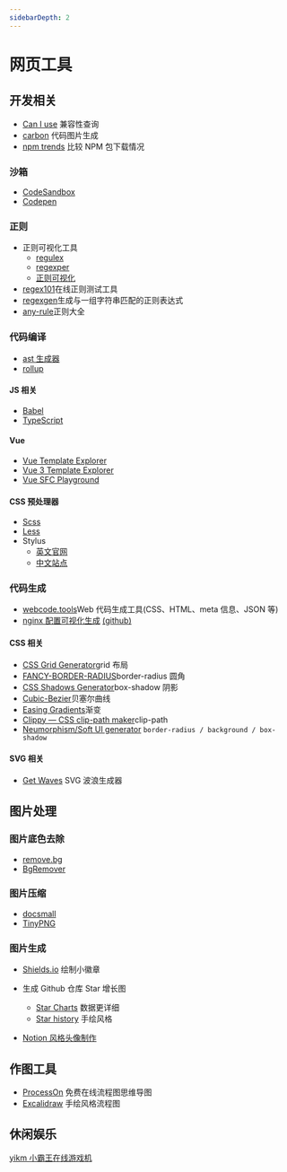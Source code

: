 ```yaml
---
sidebarDepth: 2
---
```


# 网页工具

## 开发相关

- [Can I use](https://caniuse.com) 兼容性查询
- [carbon](https://carbon.now.sh) 代码图片生成
- [npm trends](https://www.npmtrends.com/) 比较 NPM 包下载情况

### 沙箱

- [CodeSandbox](https://codesandbox.io)
- [Codepen](https://codepen.io)

### 正则

- 正则可视化工具
  - [regulex](https://jex.im/regulex)
  - [regexper](https://regexper.com)
  - [正则可视化](https://wangwl.net/r/vr)
- [regex101](https://regex101.com)在线正则测试工具
- [regexgen](https://npm.runkit.com/regexgen)生成与一组字符串匹配的正则表达式
- [any-rule](https://any86.github.io/any-rule)正则大全

### 代码编译

- [ast 生成器](https://astexplorer.net)
- [rollup](http://rollupjs.org/repl)

#### JS 相关

- [Babel](https://www.babeljs.cn/repl)
- [TypeScript](https://www.typescriptlang.org/play)

#### Vue

- [Vue Template Explorer](https://template-explorer.vuejs.org/)
- [Vue 3 Template Explorer](https://vue-next-template-explorer.netlify.app/)
- [Vue SFC Playground](https://sfc.vuejs.org/)

#### CSS 预处理器

- [Scss](https://www.dute.org/sass-to-css)
- [Less](https://www.dute.org/less-to-css)
- Stylus
  - [英文官网](https://stylus-lang.com/try.html)
  - [中文站点](https://stylus.bootcss.com/try.html)

### 代码生成

- [webcode.tools](https://webcode.tools)Web 代码生成工具(CSS、HTML、meta 信息、JSON 等)
- [nginx 配置可视化生成](https://do.co/nginxconfig) [(github)](https://github.com/digitalocean/nginxconfig.io)

#### CSS 相关

- [CSS Grid Generator](https://cssgrid-generator.netlify.app)grid 布局
- [FANCY-BORDER-RADIUS](https://9elements.github.io/fancy-border-radius)border-radius 圆角
- [CSS Shadows Generator](https://shadows.brumm.af)box-shadow 阴影
- [Cubic-Bezier](https://cubic-bezier.com)贝塞尔曲线
- [Easing Gradients](https://larsenwork.com/easing-gradients)渐变
- [Clippy — CSS clip-path maker](https://bennettfeely.com/clippy)clip-path
- [Neumorphism/Soft UI generator](https://neumorphism.io) `border-radius / background / box-shadow`

#### SVG 相关

- [Get Waves](https://getwaves.io) SVG 波浪生成器

## 图片处理

### 图片底色去除

- [remove.bg](https://www.remove.bg)
- [BgRemover](https://www.aigei.com/bgremover)

### 图片压缩

- [docsmall](https://tinypng.com)
- [TinyPNG](https://docsmall.com)

### 图片生成

- [Shields.io](https://shields.io/) 绘制小徽章

- 生成 Github 仓库 Star 增长图

  - [Star Charts](https://starchart.cc/) 数据更详细
  - [Star history](https://star-history.t9t.io/) 手绘风格

- [Notion 风格头像制作](https://notion-avatar.vercel.app/zh)

## 作图工具

- [ProcessOn](https://www.processon.com/) 免费在线流程图思维导图
- [Excalidraw](https://excalidraw.com/) 手绘风格流程图

## 休闲娱乐

[yikm 小霸王在线游戏机](https://www.yikm.net/)
